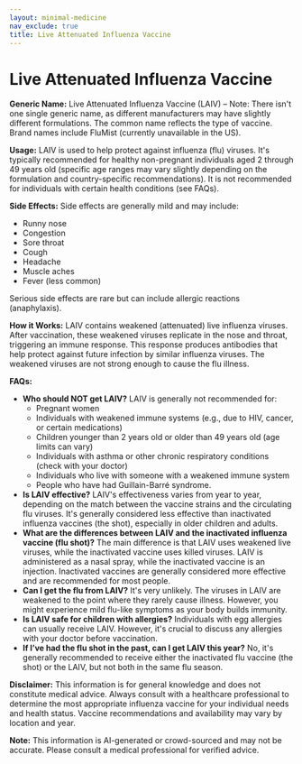 ```yaml
---
layout: minimal-medicine
nav_exclude: true
title: Live Attenuated Influenza Vaccine
---
```


# Live Attenuated Influenza Vaccine

**Generic Name:**  Live Attenuated Influenza Vaccine (LAIV) –  Note: There isn't one single generic name, as different manufacturers may have slightly different formulations.  The common name reflects the type of vaccine.  Brand names include FluMist (currently unavailable in the US).

**Usage:**  LAIV is used to help protect against influenza (flu) viruses.  It's typically recommended for healthy non-pregnant individuals aged 2 through 49 years old (specific age ranges may vary slightly depending on the formulation and country-specific recommendations).  It is not recommended for individuals with certain health conditions (see FAQs).

**Side Effects:**  Side effects are generally mild and may include:

* Runny nose
* Congestion
* Sore throat
* Cough
* Headache
* Muscle aches
* Fever (less common)

Serious side effects are rare but can include allergic reactions (anaphylaxis).

**How it Works:** LAIV contains weakened (attenuated) live influenza viruses.  After vaccination, these weakened viruses replicate in the nose and throat, triggering an immune response. This response produces antibodies that help protect against future infection by similar influenza viruses.  The weakened viruses are not strong enough to cause the flu illness.

**FAQs:**

* **Who should NOT get LAIV?**  LAIV is generally not recommended for:
    * Pregnant women
    * Individuals with weakened immune systems (e.g., due to HIV, cancer, or certain medications)
    * Children younger than 2 years old or older than 49 years old (age limits can vary)
    * Individuals with asthma or other chronic respiratory conditions (check with your doctor)
    * Individuals who live with someone with a weakened immune system
    * People who have had Guillain-Barré syndrome.
* **Is LAIV effective?** LAIV's effectiveness varies from year to year, depending on the match between the vaccine strains and the circulating flu viruses.  It's generally considered less effective than inactivated influenza vaccines (the shot), especially in older children and adults.
* **What are the differences between LAIV and the inactivated influenza vaccine (flu shot)?** The main difference is that LAIV uses weakened live viruses, while the inactivated vaccine uses killed viruses.  LAIV is administered as a nasal spray, while the inactivated vaccine is an injection.  Inactivated vaccines are generally considered more effective and are recommended for most people.
* **Can I get the flu from LAIV?**  It's very unlikely. The viruses in LAIV are weakened to the point where they rarely cause illness. However, you might experience mild flu-like symptoms as your body builds immunity.
* **Is LAIV safe for children with allergies?**  Individuals with egg allergies can usually receive LAIV. However, it's crucial to discuss any allergies with your doctor before vaccination.
* **If I’ve had the flu shot in the past, can I get LAIV this year?**  No, it's generally recommended to receive either the inactivated flu vaccine (the shot) or the LAIV, but not both in the same flu season.


**Disclaimer:** This information is for general knowledge and does not constitute medical advice.  Always consult with a healthcare professional to determine the most appropriate influenza vaccine for your individual needs and health status.  Vaccine recommendations and availability may vary by location and year.


**Note:** This information is AI-generated or crowd-sourced and may not be accurate. Please consult a medical professional for verified advice.